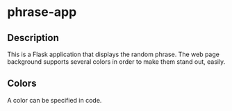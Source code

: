# phrase-app

## Description

This is a Flask application that displays the random phrase. The web page background supports several colors in order to make them stand out, easily.

## Colors

A color can be specified in code.
